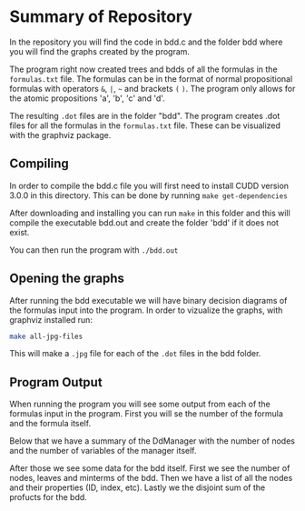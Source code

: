 # Summary of Repository

In the repository you will find the code in bdd.c and the folder bdd where you will find the graphs created by the program.

The program right now created trees and bdds of all the formulas in the `formulas.txt` file. The formulas can be in the format of normal propositional formulas with operators `&`, `|`, `~` and brackets `(` `)`. The program only allows for the atomic propositions 'a', 'b', 'c' and 'd'.

The resulting `.dot` files are in the folder "bdd". The program creates .dot files for all the formulas in the `formulas.txt` file. These can be visualized with the graphviz package.

## Compiling

In order to compile the bdd.c file you will first need to install CUDD version 3.0.0 in this directory. This can be done by running `make get-dependencies`

After downloading and installing you can run `make` in this folder and this will compile the executable bdd.out and create the folder 'bdd' if it does not exist.

You can then run the program with `./bdd.out`

## Opening the graphs

After running the bdd executable we will have binary decision diagrams of the formulas input into the program. 
In order to vizualize the graphs, with graphviz installed run:

```bash
make all-jpg-files
```

This will make a `.jpg` file for each of the `.dot` files in the bdd folder.


## Program Output

When running the program you will see some output from each of the formulas input in the program. First you will se the number of the formula and the formula itself. 

Below that we have a summary of the DdManager with the number of nodes and the number of variables of the manager itself. 

After those we see some data for the bdd itself. First we see the number of nodes, leaves and minterms of the bdd. Then we have a list of all the nodes and their properties (ID, index, etc). Lastly we the disjoint sum of the profucts for the bdd.